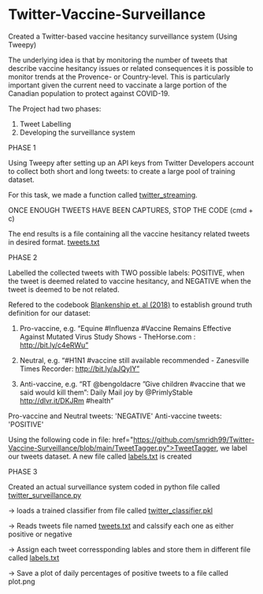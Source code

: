 # Twitter-Vaccine-Surveillance
Created a Twitter-based vaccine hesitancy surveillance system (Using Tweepy)

The underlying idea is that by monitoring the number of tweets that describe vaccine hesitancy issues or related consequences it is possible to monitor trends at the Provence- or Country-level. This is particularly important given the current need to vaccinate a large portion of the Canadian population to protect against COVID-19.

The Project had two phases: 
1) Tweet Labelling
2) Developing the surveillance system





PHASE 1


Using Tweepy after setting up an API keys from Twitter Developers account to collect both short and long tweets: to create a large pool of training dataset.

For this task, we made a function called <a href= "https://github.com/smridh99/Twitter-Vaccine-Surveillance/blob/main/twitter_streaming.py">twitter_streaming</a>.



ONCE ENOUGH TWEETS HAVE BEEN CAPTURES, STOP THE CODE (cmd + c)

The end results is a file containing all the vaccine hesitancy related tweets in desired format. <a href="https://github.com/smridh99/Twitter-Vaccine-Surveillance/blob/main/tweets.txt">tweets.txt</a>






PHASE 2


Labelled the collected tweets with TWO possible labels: 
POSITIVE, when the tweet is deemed related to vaccine hesitancy, and 
NEGATIVE when the tweet is deemed to be not related.

Refered to the codebook <a href="https://www.ncbi.nlm.nih.gov/pmc/articles/PMC6004971/">Blankenship et. al (2018)</a> to establish ground truth definition for our dataset:

1. Pro-vaccine, e.g. “Equine #Influenza #Vaccine Remains Effective Against Mutated Virus Study Shows - TheHorse.com : http://bit.ly/c4eRWu”
   
2. Neutral, e.g. “#H1N1 #vaccine still available recommended - Zanesville Times Recorder: http://bit.ly/aJQyIY”
   
3. Anti-vaccine, e.g. “RT @bengoldacre ”Give children #vaccine that we said would kill them”: Daily Mail joy by @PrimlyStable http://dlvr.it/DKJRm #health”

Pro-vaccine and Neutral tweets: 'NEGATIVE'
Anti-vaccine tweets: 'POSITIVE'

Using the following code in file: <a> href="https://github.com/smridh99/Twitter-Vaccine-Surveillance/blob/main/TweetTagger.py">TweetTagger</a>, we label our tweets dataset. A new file called <a href="https://github.com/smridh99/Twitter-Vaccine-Surveillance/blob/main/labels.txt">labels.txt</a> is created


PHASE 3

Created an actual surveillance system coded in python file called <a href="https://github.com/smridh99/Twitter-Vaccine-Surveillance/blob/main/twitter_surveillance.py">twitter_surveillance.py</a>

-> loads a trained classifier from file called <a href="https://github.com/smridh99/Twitter-Vaccine-Surveillance/blob/main/twitter_classifier.pkl">twitter_classifier.pkl </a>


-> Reads tweets file named <a href="https://github.com/smridh99/Twitter-Vaccine-Surveillance/blob/main/tweets.txt">tweets.txt</a> and calssify each one as either positive or negative


-> Assign each tweet corressponding lables and store them in different file called <a href="https://github.com/smridh99/Twitter-Vaccine-Surveillance/blob/main/labels.txt">labels.txt</a>


-> Save a plot of daily percentages of positive tweets to a file called plot.png





